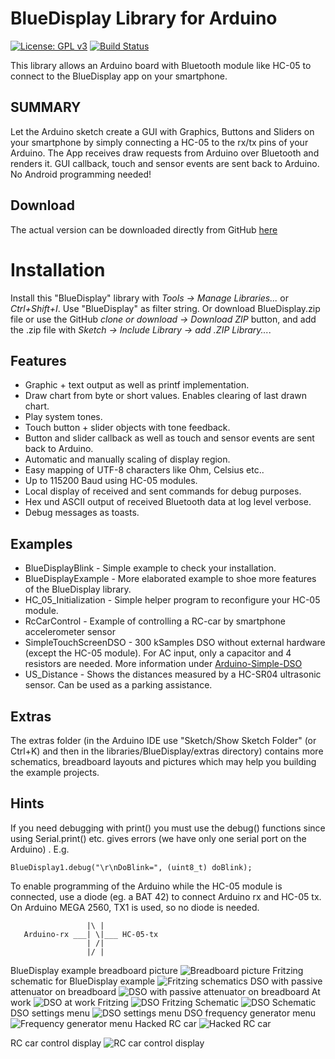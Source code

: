 # BlueDisplay Library for Arduino

[![License: GPL v3](https://img.shields.io/badge/License-GPLv3-blue.svg)](https://www.gnu.org/licenses/gpl-3.0)
[![Build Status](https://travis-ci.org/ArminJo/Arduino-BlueDisplay.svg?branch=master)](https://travis-ci.org/ArminJo/Arduino-BlueDisplay)


This library allows an Arduino board with Bluetooth module like HC-05 to connect to the BlueDisplay app on your smartphone.

## SUMMARY
Let the Arduino sketch create a GUI with Graphics, Buttons and Sliders on your smartphone by simply connecting a HC-05 to the rx/tx pins of your Arduino.
The App receives draw requests from Arduino over Bluetooth and renders it.
GUI callback, touch and sensor events are sent back to Arduino.
No Android programming needed!

## Download
The actual version can be downloaded directly from GitHub [here](https://github.com/ArminJo/Arduino-BlueDisplay/blob/master/extras/BlueDisplay.zip?raw=true)

# Installation
Install this "BlueDisplay" library with *Tools -> Manage Libraries...* or *Ctrl+Shift+I*. Use "BlueDisplay" as filter string.
Or download BlueDisplay.zip file or use the GitHub *clone or download -> Download ZIP* button, and add the .zip file with *Sketch -> Include Library -> add .ZIP Library...*.  

## Features
- Graphic + text output as well as printf implementation.
- Draw chart from byte or short values. Enables clearing of last drawn chart.
- Play system tones.
- Touch button + slider objects with tone feedback.
- Button and slider callback as well as touch and sensor events are sent back to Arduino.
- Automatic and manually scaling of display region.
- Easy mapping of UTF-8 characters like Ohm, Celsius etc..
- Up to 115200 Baud using HC-05 modules.
- Local display of received and sent commands for debug purposes.
- Hex und ASCII output of received Bluetooth data at log level verbose.
- Debug messages as toasts.

## Examples
- BlueDisplayBlink - Simple example to check your installation.
- BlueDisplayExample - More elaborated example to shoe more features of the BlueDisplay library.
- HC_05_Initialization - Simple helper program to reconfigure your HC-05 module.
- RcCarControl - Example of controlling a RC-car by smartphone accelerometer sensor 
- SimpleTouchScreenDSO - 300 kSamples DSO without external hardware (except the HC-05 module). For AC input, only a capacitor and 4 resistors are needed.
More information under [Arduino-Simple-DSO](https://github.com/ArminJo/Arduino-Simple-DSO)
- US_Distance - Shows the distances measured by a HC-SR04 ultrasonic sensor. Can be used as a parking assistance.

## Extras
The extras folder (in the Arduino IDE use "Sketch/Show Sketch Folder" (or Ctrl+K) and then in the libraries/BlueDisplay/extras directory) 
contains more schematics, breadboard layouts and pictures which may help you building the example projects.

## Hints
If you need debugging with print() you must use the debug() functions since using Serial.print() etc. gives errors (we have only one serial port on the Arduino) . E.g.
```
BlueDisplay1.debug("\r\nDoBlink=", (uint8_t) doBlink);
```

To enable programming of the Arduino while the HC-05 module is connected, use a diode (eg. a BAT 42) to connect Arduino rx and HC-05 tx.
On Arduino MEGA 2560, TX1 is used, so no diode is needed.
```
                 |\ |
   Arduino-rx ___| \|___ HC-05-tx
                 | /|
                 |/ |
```


BlueDisplay example breadboard picture
![Breadboard picture](https://github.com/ArminJo/android-blue-display/blob/gh-pages/pictures/Blink1.jpg)
Fritzing schematic for BlueDisplay example
![Fritzing schematics](https://github.com/ArminJo/Arduino-BlueDisplay/blob/master/extras/BlueDisplayBlink_Steckplatine.png)
DSO with passive attenuator on breadboard
![DSO with passive attenuator on breadboard](https://github.com/ArminJo/android-blue-display/blob/gh-pages/pictures/ArduinoDSO.jpg)
At work
![DSO at work](https://github.com/ArminJo/android-blue-display/blob/gh-pages/pictures/DSO+Tablet.jpg)
Fritzing
![DSO Fritzing](https://github.com/ArminJo/Arduino-BlueDisplay/blob/master/extras/Arduino_Nano_DSO_Steckplatine.png)
Schematic
![DSO Schematic](https://github.com/ArminJo/Arduino-BlueDisplay/blob/master/extras/Arduino_Nano_DSO_Schaltplan.png)
DSO settings menu
![DSO settings menu](https://github.com/ArminJo/android-blue-display/blob/gh-pages/screenshots/DSOSettings.png)
DSO frequency generator menu
![Frequency generator menu](https://github.com/ArminJo/android-blue-display/blob/gh-pages/screenshots/Frequency.png)
Hacked RC car
![Hacked RC car](https://github.com/ArminJo/android-blue-display/blob/gh-pages/pictures/RCCar+Tablet.jpg)

RC car control display
![RC car control display](https://github.com/ArminJo/Arduino-BlueDisplay/blob/master/extras/RCCarControl.png)

